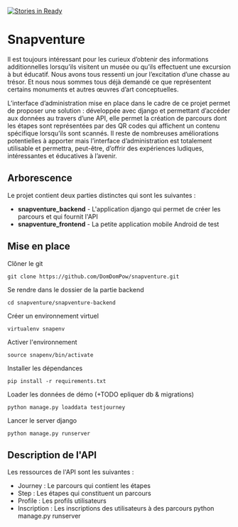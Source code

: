 [![Stories in Ready](https://badge.waffle.io/DomDomPow/snapventure.png?label=ready&title=Ready)](https://waffle.io/DomDomPow/snapventure)

[](https://infinit8.io/illustrations/snapventure/mapjourneybanneer.jpg)

# Snapventure

Il est toujours intéressant pour les curieux d’obtenir des informations additionnelles lorsqu’ils visitent un musée ou qu’ils effectuent une excursion à but éducatif. Nous avons tous ressenti un jour l’excitation d’une chasse au trésor. Et nous nous sommes tous déjà demandé ce que représentent certains monuments et autres œuvres d’art conceptuelles. 

L’interface d’administration mise en place dans le cadre de ce projet permet de proposer une solution : développée avec django et permettant d’accéder aux données au travers d’une API, elle permet la création de parcours dont les étapes sont représentées par des QR codes qui affichent un contenu spécifique lorsqu’ils sont scannés. Il reste de nombreuses améliorations potentielles à apporter mais l’interface d’administration est totalement utilisable et permettra, peut-être, d’offrir des expériences ludiques, intéressantes et éducatives à l’avenir. 


## Arborescence

Le projet contient deux parties distinctes qui sont les suivantes :

 * **snapventure_backend** - L'application django qui permet de créer les parcours et qui fournit l'API
 * **snapventure_frontend** - La petite application mobile Android de test

## Mise en place

Clôner le git

```
git clone https://github.com/DomDomPow/snapventure.git
```


Se rendre dans le dossier de la partie backend


```
cd snapventure/snapventure-backend
```


Créer un environnement virtuel 

```
virtualenv snapenv
```

Activer l'environnement

```
source snapenv/bin/activate
```

Installer les dépendances

```
pip install -r requirements.txt
```


Loader les données de démo (+TODO epliquer db & migrations)

```
python manage.py loaddata testjourney
```

Lancer le server django

```
python manage.py runserver
```

## Description de l'API

Les ressources de l'API sont les suivantes :

* Journey : Le parcours qui contient les étapes
* Step : Les étapes qui constituent un parcours
* Profile : Les profils utilisateurs
* Inscription : Les inscriptions des utilisateurs à des parcours
python manage.py runserver
